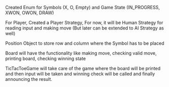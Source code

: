 Created Enum for Symbols (X, O, Empty) and Game State (IN_PROGRESS, XWON, OWON, DRAW)

For Player, Created a Player Strategy, For now, it will be Human Strategy for reading input and making move (But later can be extended to AI Strategy as well)

Position Object to store row and column where the Symbol has to be placed

Board will have the functionality like making move, checking valid move, printing board, checking winning state

TicTacToeGame will take care of the game where the board will be printed and then input will be taken and winning check will be called and finally announcing the result.